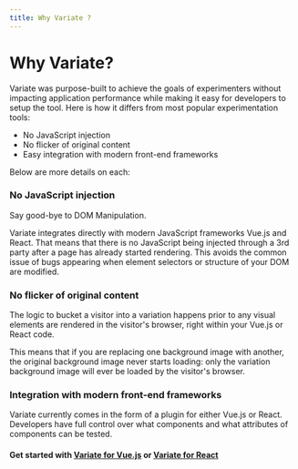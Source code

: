 ```yaml
---
title: Why Variate ?
---
```

 
# Why Variate?
Variate was purpose-built to achieve the goals of experimenters without impacting application performance while making it easy for developers to setup the tool. Here is how it differs from most popular experimentation tools: 
- No JavaScript injection
- No flicker of original content
- Easy integration with modern front-end frameworks

Below are more details on each:

### No JavaScript injection
Say good-bye to DOM Manipulation. 

Variate integrates directly with modern JavaScript frameworks Vue.js and React. That means that there is no JavaScript being injected through a 3rd party after a page has already started rendering. This avoids the common issue of bugs appearing when element selectors or structure of your DOM are modified. 

### No flicker of original content
The logic to bucket a visitor into a variation happens prior to any visual elements are rendered in the visitor's browser, right within your Vue.js or React code. 

This means that if you are replacing one background image with another, the original background image never starts loading: only the variation background image will ever be loaded by the visitor's browser. 

### Integration with modern front-end frameworks
Variate currently comes in the form of a plugin for either Vue.js or React. Developers have full control over what components and what attributes of components can be tested. 
#### Get started with [Variate for Vue.js](/vue/) or [Variate for React](/react/)
